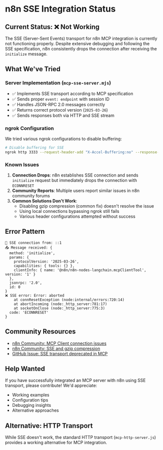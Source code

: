 # n8n SSE Integration Status

## Current Status: ❌ Not Working

The SSE (Server-Sent Events) transport for n8n MCP integration is currently not functioning properly. Despite extensive debugging and following the SSE specification, n8n consistently drops the connection after receiving the `initialize` message.

## What We've Tried

### Server Implementation (`mcp-sse-server.mjs`)
- ✅ Implements SSE transport according to MCP specification
- ✅ Sends proper `event: endpoint` with session ID
- ✅ Handles JSON-RPC 2.0 messages correctly
- ✅ Returns correct protocol version (`2025-03-26`)
- ✅ Sends responses both via HTTP and SSE stream

### ngrok Configuration
We tried various ngrok configurations to disable buffering:
```bash
# Disable buffering for SSE
ngrok http 3333 --request-header-add "X-Accel-Buffering:no" --response-header-add "X-Accel-Buffering:no" --response-header-add "Cache-Control:no-cache"
```

### Known Issues

1. **Connection Drops**: n8n establishes SSE connection and sends `initialize` request but immediately drops the connection with `ECONNRESET`
2. **Community Reports**: Multiple users report similar issues in n8n community forums
3. **Common Solutions Don't Work**: 
   - Disabling gzip compression (common fix) doesn't resolve the issue
   - Using local connections bypassing ngrok still fails
   - Various header configurations attempted without success

## Error Pattern

```
🌊 SSE connection from: ::1
📤 Message received: {
  method: 'initialize',
  params: {
    protocolVersion: '2025-03-26',
    capabilities: { tools: {} },
    clientInfo: { name: '@n8n/n8n-nodes-langchain.mcpClientTool', version: '1' }
  },
  jsonrpc: '2.0',
  id: 0
}
❌ SSE error: Error: aborted
    at connResetException (node:internal/errors:720:14)
    at abortIncoming (node:_http_server:781:17)
    at socketOnClose (node:_http_server:775:3)
  code: 'ECONNRESET'
}
```

## Community Resources

- [n8n Community: MCP Client connection issues](https://community.n8n.io/t/mcp-client-can-t-reach-mcp-server-on-n8n/116772)
- [n8n Community: SSE and gzip compression](https://community.n8n.io/t/failed-to-connect-to-mcp-server-mcp-error-32001-request-timed-out/98691)
- [GitHub Issue: SSE transport deprecated in MCP](https://github.com/n8n-io/n8n/issues/16240)

## Help Wanted

If you have successfully integrated an MCP server with n8n using SSE transport, please contribute! We'd appreciate:
- Working examples
- Configuration tips
- Debugging insights
- Alternative approaches

## Alternative: HTTP Transport

While SSE doesn't work, the standard HTTP transport (`mcp-http-server.js`) provides a working alternative for MCP integration. 